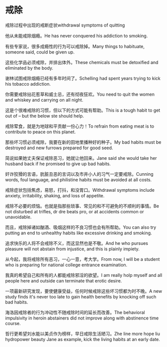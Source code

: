 # 戒除

<p><span class="chinese">戒除过程中出现的戒断症状</span><span class="english">withdrawal symptoms of quitting</span></p>

<p><span class="chinese">他从未能戒除烟瘾。</span><span class="english">He has never conquered his addiction to smoking.</span></p>

<p><span class="chinese">有些专家说，很多成瘾性的行为可以戒除掉。</span><span class="english">Many things to habituate, someone said, could be given up.</span></p>

<p><span class="chinese">这些化学品必须戒除，并排出体外。</span><span class="english">These chemicals must be detoxified and eliminated by the body.</span></p>

<p><span class="chinese">谢林试图戒除烟瘾已经有多年时间了。</span><span class="english">Schelling had spent years trying to kick his tobacco addiction.</span></p>

<p><span class="chinese">你需要戒除拈花惹草和威士忌，还有彻夜狂欢。</span><span class="english">You need to quit the women and whiskey and carrying on all night.</span></p>

<p><span class="chinese">这是个很难戒除的习惯，但以下的方式可能有帮助。</span><span class="english">This is a tough habit to get out of – but the below ste should help.</span></p>

<p><span class="chinese">戒除荤食，就是为地球和平贡献一份心力！</span><span class="english">To refrain from eating meat is to contribute to peace on this planet.</span></p>

<p><span class="chinese">那些坏习惯必须戒除，我要在新的田地里播种好的种子。</span><span class="english">My bad habits must be destroyed and new  furrows prepared for good seed.</span></p>

<p><span class="chinese">简说如果她丈夫保证戒除恶习，她就让他回来。</span><span class="english">Jane said she would take her husband back if he promised to give up bad habits.</span></p>

<p><span class="chinese">奸诈狡猾的言语，肮脏丑恶的言词以及市井小人的习气一定要戒除。</span><span class="english">Cunning words, foul language, and philistine habits must be avoided at all costs.</span></p>

<p><span class="chinese">戒除症状包括焦虑，易怒，打抖，和没胃口。</span><span class="english">Withdrawal symptoms include anxiety, irritability, shaking, and loss of appetite.</span></p>

<p><span class="chinese">戒除不必要的烦恼。也就是指那些琐事、常见的和不可避免的不顺利的事情。</span><span class="english">Be not disturbed at trifles, dr dre beats pro, or at accidents common or unavoidable.</span></p>

<p><span class="chinese">而且，戒除掉诸如酗酒、吸烟这样的不良习惯也会有所帮助。</span><span class="english">You can also try putting an end to unhealthy habits like excessive drinking and smoking.</span></p>

<p><span class="chinese">追求快乐的人将不会戒除不义，而这显然也是不敬。</span><span class="english">And he who pursues pleasure will not abstain from injustice, and this is plainly impiety.</span></p>

<p><span class="chinese">从今起，我将戒除所有恶习，一心一意，考大学。</span><span class="english">From now, I will be a student who is preparing for national college entrance examination.</span></p>

<p><span class="chinese">我真的希望自己和所有的人都能戒除邪淫的欲望。</span><span class="english">I am really holp myself and all people here and outside can terminate that erotic desire.</span></p>

<p><span class="chinese">一项最新研究发现，要使健康受益，任何时候戒除这些坏习惯都为时不晚。</span><span class="english">A new  study finds it's never too late to gain health benefits by knocking off such bad habits.</span></p>

<p><span class="chinese">海洛因戒除者的行为冲动性不随戒除时间的延长而改善。</span><span class="english">The behavioral impulsivity in heroin abstainers did not improve along with abstinence time course.</span></p>

<p><span class="chinese">哲行更希望刘水能以美贞作为榜样，早日戒除生活陋习。</span><span class="english">Zhe line more hope liu hydropower beauty Jane as example, kick the living habits at an early date.</span></p>

